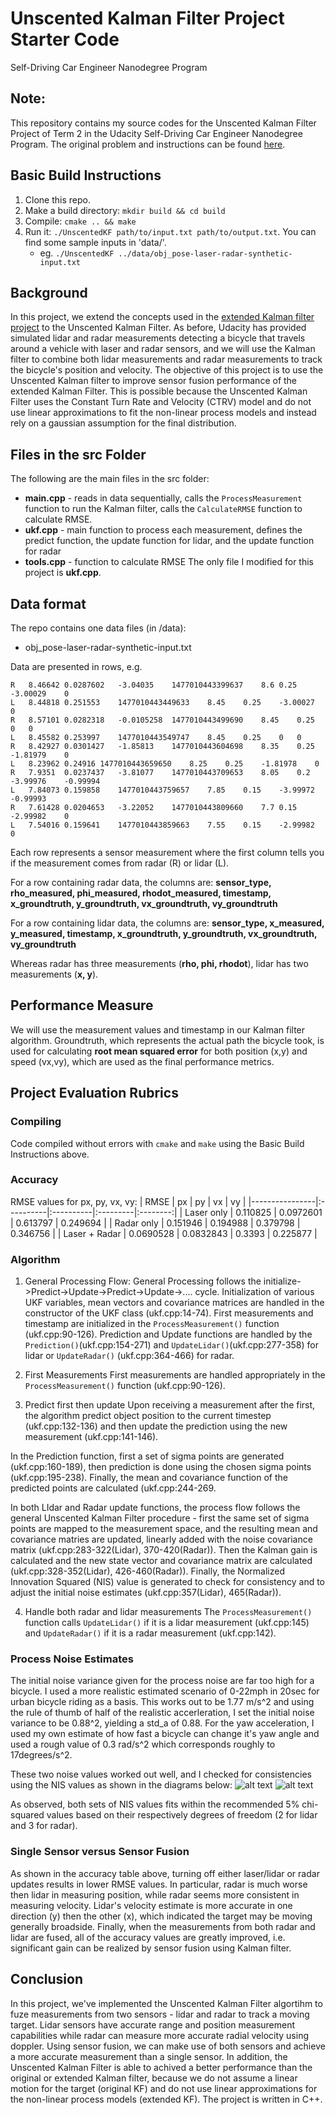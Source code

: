 # Unscented Kalman Filter Project Starter Code
Self-Driving Car Engineer Nanodegree Program

## Note:

This repository contains my source codes for the Unscented Kalman Filter Project of Term 2 in the Udacity Self-Driving Car Engineer Nanodegree Program. The original problem and instructions can be found [here](https://github.com/udacity/CarND-Unscented-Kalman-Filter-Project).

## Basic Build Instructions

1. Clone this repo.
2. Make a build directory: `mkdir build && cd build`
3. Compile: `cmake .. && make`
4. Run it: `./UnscentedKF path/to/input.txt path/to/output.txt`. You can find
   some sample inputs in 'data/'.
    - eg. `./UnscentedKF ../data/obj_pose-laser-radar-synthetic-input.txt`

## Background

In this project, we extend the concepts used in the [extended Kalman filter project](https://github.com/lowspin/CarND2-Proj01-Extended-Kalman-Filter) to the Unscented Kalman Filter. As before, Udacity has provided simulated lidar and radar measurements detecting a bicycle that travels around a vehicle with laser and radar sensors, and we will use the Kalman filter to combine both lidar measurements and radar measurements to track the bicycle's position and velocity. The objective of this project is to use the Unscented Kalman filter to improve sensor fusion performance of the extended Kalman Filter. This is possible because the Unscented Kalman Filter uses the Constant Turn Rate and Velocity (CTRV) model and do not use linear approximations to fit the non-linear process models and instead rely on a gaussian assumption for the final distribution.

## Files in the src Folder
The following are the main files in the src folder:
- **main.cpp** - reads in data sequentially, calls the `ProcessMeasurement` function to run the Kalman filter, calls the `CalculateRMSE` function to calculate RMSE.
- **ukf.cpp** - main function to process each measurement, defines the predict function, the update function for lidar, and the update function for radar
- **tools.cpp** - function to calculate RMSE
The only file I modified for this project is **ukf.cpp**.

## Data format

The repo contains one data files (in /data):
- obj_pose-laser-radar-synthetic-input.txt

Data are presented in rows, e.g.
```
R	8.46642	0.0287602	-3.04035	1477010443399637	8.6	0.25	-3.00029	0
L	8.44818	0.251553	1477010443449633	8.45	0.25	-3.00027	0
R	8.57101	0.0282318	-0.0105258	1477010443499690	8.45	0.25	0	0
L	8.45582	0.253997	1477010443549747	8.45	0.25	0	0
R	8.42927	0.0301427	-1.85813	1477010443604698	8.35	0.25	-1.81979	0
L	8.23962	0.24916	1477010443659650	8.25	0.25	-1.81978	0
R	7.9351	0.0237437	-3.81077	1477010443709653	8.05	0.2	-3.99976	-0.99994
L	7.84073	0.159858	1477010443759657	7.85	0.15	-3.99972	-0.99993
R	7.61428	0.0204653	-3.22052	1477010443809660	7.7	0.15	-2.99982	0
L	7.54016	0.159641	1477010443859663	7.55	0.15	-2.99982	0
```

Each row represents a sensor measurement where the first column tells you if the measurement comes from radar (R) or lidar (L).

For a row containing radar data, the columns are: **sensor_type, rho_measured, phi_measured, rhodot_measured, timestamp, x_groundtruth, y_groundtruth, vx_groundtruth, vy_groundtruth**

For a row containing lidar data, the columns are: **sensor_type, x_measured, y_measured, timestamp, x_groundtruth, y_groundtruth, vx_groundtruth, vy_groundtruth**

Whereas radar has three measurements (**rho, phi, rhodot**), lidar has two measurements (**x, y**).

## Performance Measure

We will use the measurement values and timestamp in our Kalman filter algorithm. Groundtruth, which represents the actual path the bicycle took, is used for calculating **root mean squared error** for both position (x,y) and speed (vx,vy), which are used as the final performance metrics.


## Project Evaluation Rubrics

### Compiling
Code compiled without errors with `cmake` and `make` using the Basic Build Instructions above.

### Accuracy
RMSE values for px, py, vx, vy:
| RMSE           | px        | py        | vx       | vy       |
|----------------|:----------|:----------|:---------|:--------:|
| Laser only     | 0.110825  | 0.0972601 | 0.613797 | 0.249694 |
| Radar only     | 0.151946  | 0.194988  | 0.379798 | 0.346756 |
| Laser + Radar  | 0.0690528 | 0.0832843 | 0.3393   | 0.225877 |

### Algorithm
1. General Processing Flow:
General Processing follows the initialize->Predict->Update->Predict->Update->.... cycle. Initialization of various UKF variables, mean vectors and covariance matrices are handled in the constructor of the UKF class (ukf.cpp:14-74). First measurements and timestamp are initialized in the `ProcessMeasurement()` function (ukf.cpp:90-126). Prediction and Update functions are handled by the `Prediction()`(ukf.cpp:154-271) and `UpdateLidar()`(ukf.cpp:277-358) for lidar or `UpdateRadar()` (ukf.cpp:364-466) for radar.

2. First Measurements
First measurements are handled appropriately in the `ProcessMeasurement()` function (ukf.cpp:90-126).

3. Predict first then update
Upon receiving a measurement after the first, the algorithm predict object position to the current timestep (ukf.cpp:132-136) and then update the prediction using the new measurement (ukf.cpp:141-146). 

In the Prediction function, first a set of sigma points are generated (ukf.cpp:160-189), then prediction is done using the chosen sigma points (ukf.cpp:195-238). Finally, the mean and covariance function of the predicted points are calculated (ukf.cpp:244-269.

In both LIdar and Radar update functions, the process flow follows the general Unscented Kalman Filter procedure - first the same set of sigma points are mapped to the measurement space, and the resulting mean and covariance matries are updated, linearly added with the noise covariance matrix (ukf.cpp:283-322(Lidar), 370-420(Radar)). Then the Kalman gain is calculated and the new state vector and covariance matrix are calculated (ukf.cpp:328-352(Lidar), 426-460(Radar)). Finally, the Normalized Innovation Squared (NIS) value is generated to check for consistency and to adjust the initial noise estimates (ukf.cpp:357(Lidar), 465(Radar)).

4. Handle both radar and lidar measurements
The `ProcessMeasurement()` function calls `UpdateLidar()` if it is a lidar measurement (ukf.cpp:145) and `UpdateRadar()` if it is a radar measurement (ukf.cpp:142).

### Process Noise Estimates
The initial noise variance given for the process noise are far too high for a bicycle. I used a more realistic estimated scenario of 0-22mph in 20sec for urban bicycle riding as a basis. This works out to be 1.77 m/s^2 and using the rule of thumb of half of the realistic accerleration, I set the initial noise variance to be 0.88^2, yielding a std_a of 0.88. For the yaw acceleration, I used my own estimate of how fast a bicycle can change it's yaw angle and used a rough value of 0.3 rad/s^2 which corresponds roughly to 17degrees/s^2.

These two noise values worked out well, and I checked for consistencies using the NIS values as shown in the diagrams below:
![alt text](img/Laser_NIS.png "Laser_NIS")
![alt text](img/Radar_NIS.png "Radar_NIS")

As observed, both sets of NIS values fits within the recommended 5% chi-squared values based on their respectively degrees of freedom (2 for lidar and 3 for radar). 

### Single Sensor versus Sensor Fusion
As shown in the accuracy table above, turning off either laser/lidar or radar updates results in lower RMSE values. In particular, radar is much worse then lidar in measuring position, while radar seems more consistent in measuring velocity. Lidar's velocity estimate is more accurate in one direction (y) then the other (x), which indicated the target may be moving generally broadside. Finally, when the measurements from both radar and lidar are fused, all of the accuracy values are greatly improved, i.e. significant gain can be realized by sensor fusion using Kalman filter. 

## Conclusion

In this project, we've implemented the Unscented Kalman Filter algortihm to fuze measurements from two sensors - lidar and radar to track a moving target. Lidar sensors have accurate range and position measurement capabilities while radar can measure more accurate radial velocity using doppler. Using sensor fusion, we can make use of both sensors and achieve a more accurate measurement than a single sensor. In addition, the Unscented Kalman Filter is able to achived a better performance than the original or extended Kalman filter, because we do not assume a linear motion for the target (original KF) and do not use linear approximations for the non-linear process models (extended KF). The project is written in C++. 

